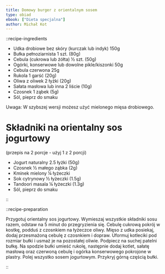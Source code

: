 ```yaml
---
title: Domowy burger z orientalnym sosem
type: obiad
ebook: ["Dieta specjalna"]
author: Michał Kot
---
```


::recipe-ingredients

- Udka drobiowe bez skóry (kurczak lub indyk) 150g
- Bułka pełnoziarnista 1 szt. (80g)
- Cebula (cukrowa lub żółta) ½ szt. (50g)
- Ogórki, konserwowe lub dowolne pikle/kiszonki 50g
- Cebula czerwona 25g
- Rukola 1 garść (20g)
- Oliwa z oliwek 2 łyżki (20g)
- Sałata masłowa lub inna 2 liście (10g)
- Czosnek 1 ząbek (5g)
- Sól, pieprz do smaku

Uwaga: W szybszej wersji możesz użyć mielonego mięsa drobiowego.

# Składniki na orientalny sos jogurtowy
(przepis na 2 porcje - użyj 1 z 2 porcji)
- Jogurt naturalny 2.5 łyżki (50g)
- Czosnek ½ małego ząbka (2g)
- Kminek mielony ¼ łyżeczki
- Sok cytrynowy ½ łyżeczki (1.5g)
- Tandoori masala ¼ łyżeczki (1.3g)
- Sól, pieprz do smaku

::

::recipe-preparation

Przygotuj orientalny sos jogurtowy. Wymieszaj wszystkie składniki sosu razem, odstaw na 5 minut do przegryzienia się. Cebulę cukrową pokrój w kostkę, podduś z czosnkiem na łyżeczce oliwy. Mięso z udka posiekaj, dodaj przesmażoną cebulę z czosnkiem i dopraw. Uformuj kotleciki pod rozmiar bułki i usmaż je na pozostałej oliwie. Podpiecz na suchej patelni bułkę. Na spodzie bułki umieść rukolę, następnie dodaj kotlet, sałatę masłową oraz czerwoną cebulę i ogórka konserwowego pokrojone w plastry. Polej wszystko sosem jogurtowym. Przykryj górną częścią bułki.

::